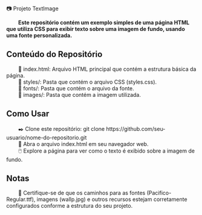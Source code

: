 📷 Projeto TextImage

&nbsp; &nbsp; &nbsp; &nbsp; <strong>Este repositório contém um exemplo simples de uma página HTML que utiliza CSS para exibir texto sobre uma imagem de fundo, usando uma fonte personalizada.</strong>

<h2>Conteúdo do Repositório</h2>
&nbsp; &nbsp; &nbsp; &nbsp; 📑 index.html: Arquivo HTML principal que contém a estrutura básica da página. <br>
&nbsp; &nbsp; &nbsp; &nbsp; 📁 styles/: Pasta que contém o arquivo CSS (styles.css). <br>
&nbsp; &nbsp; &nbsp; &nbsp; 📁 fonts/: Pasta que contém o arquivo da fonte. <br>
&nbsp; &nbsp; &nbsp; &nbsp; 📁 images/: Pasta que contém a imagem utilizada. <br>

<h2>Como Usar</h2>
&nbsp; &nbsp; &nbsp; &nbsp; ✒️ Clone este repositório: git clone https://github.com/seu-usuario/nome-do-repositorio.git <br>
&nbsp; &nbsp; &nbsp; &nbsp; 📁 Abra o arquivo index.html em seu navegador web. <br>
&nbsp; &nbsp; &nbsp; &nbsp; 🖱️ Explore a página para ver como o texto é exibido sobre a imagem de fundo.

<h2>Notas</h2>
&nbsp; &nbsp; &nbsp; &nbsp; 📌 Certifique-se de que os caminhos para as fontes (Pacifico-Regular.ttf), imagens (wallp.jpg) e outros recursos estejam corretamente configurados conforme a estrutura do seu projeto.

</div>
